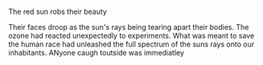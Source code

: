 The red sun robs their beauty

Their faces droop as the sun's rays being tearing apart their bodies. The ozone had reacted unexpectedly to experiments. What was meant to save the human race had unleashed the full spectrum of the suns rays onto our inhabitants. 
ANyone caugh toutside was immediatley
